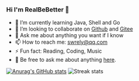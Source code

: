 <!-- ### Hi there 👋 -->
<!--
**RealBeBetter/RealBeBetter** is a ✨ _special_ ✨ repository because its `README.md` (this file) appears on your GitHub profile.

Here are some ideas to get you started:

-->
### Hi I'm RealBeBetter 👋
- 🌱 I’m currently learning Java, Shell and Go
- 👯 I’m looking to collaborate on [Github](https://github.com/RealBeBetter) and [Gitee](https://gitee.com/realBeBetter)
- 💬 Ask me about anything you want if I know
- 📫 How to reach me: swrely@qq.com
- ⚡ Fun fact: Reading, Coding, Music
- 💬 Be free to ask me about anything [here](https://github.com/RealBeBetter/RealBeBetter/issues).


[![Anurag's GitHub stats](https://github-readme-stats.vercel.app/api?username=RealBeBetter&theme=aura)](https://github.com/anuraghazra/github-readme-stats)
![Streak stats](https://github-readme-streak-stats.herokuapp.com/?user=RealBeBetter&show_icons=true&theme=tokyonight)

